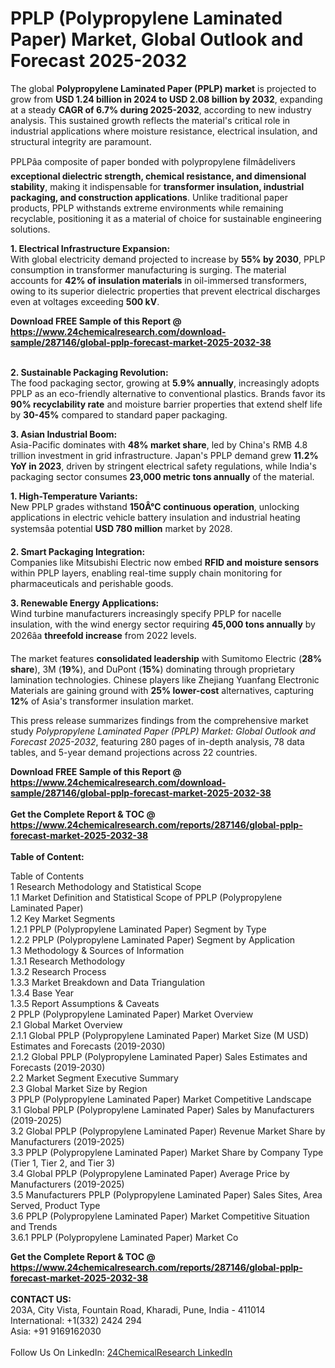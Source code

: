 <h1>PPLP (Polypropylene Laminated Paper) Market, Global Outlook and Forecast 2025-2032</h1><p>The global <strong>Polypropylene Laminated Paper (PPLP) market</strong> is projected to grow from <strong>USD 1.24 billion in 2024 to USD 2.08 billion by 2032</strong>, expanding at a steady <strong>CAGR of 6.7% during 2025-2032</strong>, according to new industry analysis. This sustained growth reflects the material's critical role in industrial applications where moisture resistance, electrical insulation, and structural integrity are paramount.</p><p>PPLPâa composite of paper bonded with polypropylene filmâdelivers <strong>exceptional dielectric strength, chemical resistance, and dimensional stability</strong>, making it indispensable for <strong>transformer insulation, industrial packaging, and construction applications</strong>. Unlike traditional paper products, PPLP withstands extreme environments while remaining recyclable, positioning it as a material of choice for sustainable engineering solutions.</p><p><strong>1. Electrical Infrastructure Expansion:</strong><br>
With global electricity demand projected to increase by <strong>55% by 2030</strong>, PPLP consumption in transformer manufacturing is surging. The material accounts for <strong>42% of insulation materials</strong> in oil-immersed transformers, owing to its superior dielectric properties that prevent electrical discharges even at voltages exceeding <strong>500 kV</strong>.</p><div><b>Download FREE Sample of this Report @ 
            <a href="https://www.24chemicalresearch.com/download-sample/287146/global-pplp-forecast-market-2025-2032-38">
            https://www.24chemicalresearch.com/download-sample/287146/global-pplp-forecast-market-2025-2032-38</a></b></div><br><p><strong>2. Sustainable Packaging Revolution:</strong><br>
The food packaging sector, growing at <strong>5.9% annually</strong>, increasingly adopts PPLP as an eco-friendly alternative to conventional plastics. Brands favor its <strong>90% recyclability rate</strong> and moisture barrier properties that extend shelf life by <strong>30-45%</strong> compared to standard paper packaging.</p><p><strong>3. Asian Industrial Boom:</strong><br>
Asia-Pacific dominates with <strong>48% market share</strong>, led by China's RMB 4.8 trillion investment in grid infrastructure. Japan's PPLP demand grew <strong>11.2% YoY in 2023</strong>, driven by stringent electrical safety regulations, while India's packaging sector consumes <strong>23,000 metric tons annually</strong> of the material.</p><p><strong>1. High-Temperature Variants:</strong><br>
New PPLP grades withstand <strong>150Â°C continuous operation</strong>, unlocking applications in electric vehicle battery insulation and industrial heating systemsâa potential <strong>USD 780 million</strong> market by 2028.</p><p><strong>2. Smart Packaging Integration:</strong><br>
Companies like Mitsubishi Electric now embed <strong>RFID and moisture sensors</strong> within PPLP layers, enabling real-time supply chain monitoring for pharmaceuticals and perishable goods.</p><p><strong>3. Renewable Energy Applications:</strong><br>
Wind turbine manufacturers increasingly specify PPLP for nacelle insulation, with the wind energy sector requiring <strong>45,000 tons annually</strong> by 2026âa <strong>threefold increase</strong> from 2022 levels.</p><p>The market features <strong>consolidated leadership</strong> with Sumitomo Electric (<strong>28% share</strong>), 3M (<strong>19%</strong>), and DuPont (<strong>15%</strong>) dominating through proprietary lamination technologies. Chinese players like Zhejiang Yuanfang Electronic Materials are gaining ground with <strong>25% lower-cost</strong> alternatives, capturing <strong>12%</strong> of Asia's transformer insulation market.</p><p>This press release summarizes findings from the comprehensive market study <em>Polypropylene Laminated Paper (PPLP) Market: Global Outlook and Forecast 2025-2032</em>, featuring 280 pages of in-depth analysis, 78 data tables, and 5-year demand projections across 22 countries.</p><div><b>Download FREE Sample of this Report @ 
            <a href="https://www.24chemicalresearch.com/download-sample/287146/global-pplp-forecast-market-2025-2032-38">
            https://www.24chemicalresearch.com/download-sample/287146/global-pplp-forecast-market-2025-2032-38</a></b></div><br><div><b>Get the Complete Report & TOC @ 
            <a href="https://www.24chemicalresearch.com/reports/287146/global-pplp-forecast-market-2025-2032-38">
            https://www.24chemicalresearch.com/reports/287146/global-pplp-forecast-market-2025-2032-38</a></b></div><br>
            <b>Table of Content:</b><p>Table of Contents<br />
1 Research Methodology and Statistical Scope<br />
1.1 Market Definition and Statistical Scope of PPLP (Polypropylene Laminated Paper)<br />
1.2 Key Market Segments<br />
1.2.1 PPLP (Polypropylene Laminated Paper) Segment by Type<br />
1.2.2 PPLP (Polypropylene Laminated Paper) Segment by Application<br />
1.3 Methodology & Sources of Information<br />
1.3.1 Research Methodology<br />
1.3.2 Research Process<br />
1.3.3 Market Breakdown and Data Triangulation<br />
1.3.4 Base Year<br />
1.3.5 Report Assumptions & Caveats<br />
2 PPLP (Polypropylene Laminated Paper) Market Overview<br />
2.1 Global Market Overview<br />
2.1.1 Global PPLP (Polypropylene Laminated Paper) Market Size (M USD) Estimates and Forecasts (2019-2030)<br />
2.1.2 Global PPLP (Polypropylene Laminated Paper) Sales Estimates and Forecasts (2019-2030)<br />
2.2 Market Segment Executive Summary<br />
2.3 Global Market Size by Region<br />
3 PPLP (Polypropylene Laminated Paper) Market Competitive Landscape<br />
3.1 Global PPLP (Polypropylene Laminated Paper) Sales by Manufacturers (2019-2025)<br />
3.2 Global PPLP (Polypropylene Laminated Paper) Revenue Market Share by Manufacturers (2019-2025)<br />
3.3 PPLP (Polypropylene Laminated Paper) Market Share by Company Type (Tier 1, Tier 2, and Tier 3)<br />
3.4 Global PPLP (Polypropylene Laminated Paper) Average Price by Manufacturers (2019-2025)<br />
3.5 Manufacturers PPLP (Polypropylene Laminated Paper) Sales Sites, Area Served, Product Type<br />
3.6 PPLP (Polypropylene Laminated Paper) Market Competitive Situation and Trends<br />
3.6.1 PPLP (Polypropylene Laminated Paper) Market Co</p><div><b>Get the Complete Report & TOC @ 
            <a href="https://www.24chemicalresearch.com/reports/287146/global-pplp-forecast-market-2025-2032-38">
            https://www.24chemicalresearch.com/reports/287146/global-pplp-forecast-market-2025-2032-38</a></b></div><br><b>CONTACT US:</b><br>
            203A, City Vista, Fountain Road, Kharadi, Pune, India - 411014<br>
            International: +1(332) 2424 294<br>
            Asia: +91 9169162030 <br><br>
            Follow Us On LinkedIn: <a href="https://www.linkedin.com/company/24chemicalresearch/">24ChemicalResearch LinkedIn</a>